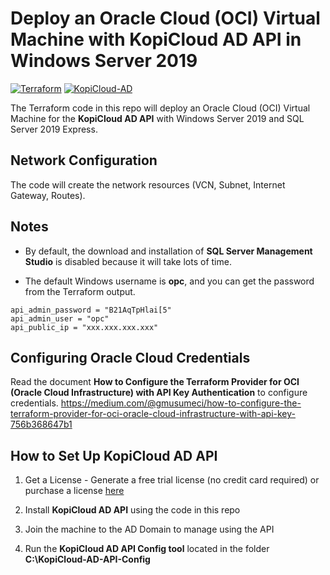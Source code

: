 # Deploy an Oracle Cloud (OCI) Virtual Machine with KopiCloud AD API in Windows Server 2019
[![Terraform](https://img.shields.io/badge/terraform-v1.3+-blue.svg)](https://www.terraform.io/downloads.html)
[![KopiCloud-AD](https://img.shields.io/badge/kopiCloud_ad-v1.0+-blueviolet.svg)](https://www.kopicloud-ad-api.com)

The Terraform code in this repo will deploy an Oracle Cloud (OCI) Virtual Machine for the **KopiCloud AD API** with Windows Server 2019 and SQL Server 2019 Express.

## Network Configuration

The code will create the network resources (VCN, Subnet, Internet Gateway, Routes).

## Notes

- By default, the download and installation of **SQL Server Management Studio** is disabled because it will take lots of time.

- The default Windows username is **opc**, and you can get the password from the Terraform output.

```
api_admin_password = "B21AqTpHlai[5"
api_admin_user = "opc"
api_public_ip = "xxx.xxx.xxx.xxx"
```

## Configuring Oracle Cloud Credentials

Read the document **How to Configure the Terraform Provider for OCI (Oracle Cloud Infrastructure) with API Key Authentication** to configure credentials.
https://medium.com/@gmusumeci/how-to-configure-the-terraform-provider-for-oci-oracle-cloud-infrastructure-with-api-key-756b368647b1

## How to Set Up KopiCloud AD API

1. Get a License - Generate a free trial license (no credit card required) or purchase a license [here](https://www.kopicloud-ad-api.com/get-license)

2. Install **KopiCloud AD API** using the code in this repo

3. Join the machine to the AD Domain to manage using the API

4. Run the **KopiCloud AD API Config tool** located in the folder **C:\KopiCloud-AD-API-Config**
